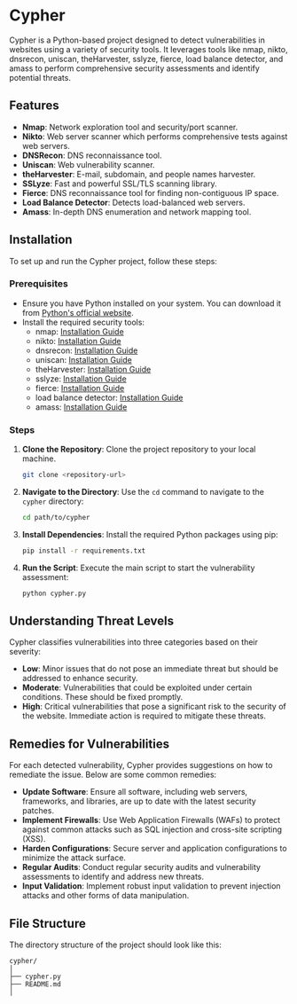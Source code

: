 # Cypher

Cypher is a Python-based project designed to detect vulnerabilities in websites using a variety of security tools. It leverages tools like nmap, nikto, dnsrecon, uniscan, theHarvester, sslyze, fierce, load balance detector, and amass to perform comprehensive security assessments and identify potential threats.

## Features

- **Nmap**: Network exploration tool and security/port scanner.
- **Nikto**: Web server scanner which performs comprehensive tests against web servers.
- **DNSRecon**: DNS reconnaissance tool.
- **Uniscan**: Web vulnerability scanner.
- **theHarvester**: E-mail, subdomain, and people names harvester.
- **SSLyze**: Fast and powerful SSL/TLS scanning library.
- **Fierce**: DNS reconnaissance tool for finding non-contiguous IP space.
- **Load Balance Detector**: Detects load-balanced web servers.
- **Amass**: In-depth DNS enumeration and network mapping tool.

## Installation

To set up and run the Cypher project, follow these steps:

### Prerequisites

- Ensure you have Python installed on your system. You can download it from [Python's official website](https://www.python.org/downloads/).
- Install the required security tools:
  - nmap: [Installation Guide](https://nmap.org/book/inst-windows.html)
  - nikto: [Installation Guide](https://github.com/sullo/nikto)
  - dnsrecon: [Installation Guide](https://github.com/darkoperator/dnsrecon)
  - uniscan: [Installation Guide](https://github.com/poison0x/Uniscan)
  - theHarvester: [Installation Guide](https://github.com/laramies/theHarvester)
  - sslyze: [Installation Guide](https://github.com/nabla-c0d3/sslyze)
  - fierce: [Installation Guide](https://github.com/mschwager/fierce)
  - load balance detector: [Installation Guide](https://github.com/Edu4rdSHL/load_balancer_detector)
  - amass: [Installation Guide](https://github.com/OWASP/Amass)

### Steps

1. **Clone the Repository**: Clone the project repository to your local machine.
    ```sh
    git clone <repository-url>
    ```

2. **Navigate to the Directory**: Use the `cd` command to navigate to the `cypher` directory:
    ```sh
    cd path/to/cypher
    ```

3. **Install Dependencies**: Install the required Python packages using pip:
    ```sh
    pip install -r requirements.txt
    ```

4. **Run the Script**: Execute the main script to start the vulnerability assessment:
    ```sh
    python cypher.py
    ```

## Understanding Threat Levels

Cypher classifies vulnerabilities into three categories based on their severity:

- **Low**: Minor issues that do not pose an immediate threat but should be addressed to enhance security.
- **Moderate**: Vulnerabilities that could be exploited under certain conditions. These should be fixed promptly.
- **High**: Critical vulnerabilities that pose a significant risk to the security of the website. Immediate action is required to mitigate these threats.

## Remedies for Vulnerabilities

For each detected vulnerability, Cypher provides suggestions on how to remediate the issue. Below are some common remedies:

- **Update Software**: Ensure all software, including web servers, frameworks, and libraries, are up to date with the latest security patches.
- **Implement Firewalls**: Use Web Application Firewalls (WAFs) to protect against common attacks such as SQL injection and cross-site scripting (XSS).
- **Harden Configurations**: Secure server and application configurations to minimize the attack surface.
- **Regular Audits**: Conduct regular security audits and vulnerability assessments to identify and address new threats.
- **Input Validation**: Implement robust input validation to prevent injection attacks and other forms of data manipulation.

## File Structure

The directory structure of the project should look like this:

```
cypher/
│
├── cypher.py
├── README.md
│
```
